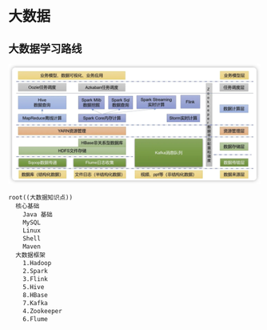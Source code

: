 # 大数据
## 大数据学习路线
![大数据系统一览](/assets/images/study/big-data/big-data-system.png "大数据系统一览")

```mindmap
root((大数据知识点))
  核心基础
    Java 基础
    MySQL
    Linux
    Shell
    Maven
  大数据框架
    1.Hadoop
    2.Spark
    3.Flink
    5.Hive
    8.HBase
    7.Kafka
    4.Zookeeper
    6.Flume
```